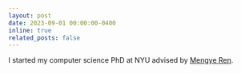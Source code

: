 ```yaml
---
layout: post
date: 2023-09-01 00:00:00-0400
inline: true
related_posts: false
---
```


I started my computer science PhD at NYU advised by <a href="https://mengyeren.com/">Mengye Ren</a>.
